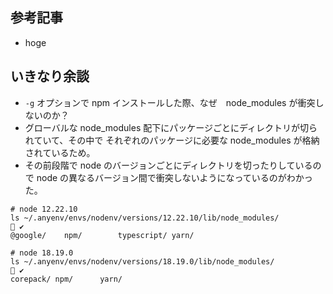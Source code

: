 ## 参考記事
- hoge

## いきなり余談
- `-g` オプションで npm インストールした際、なぜ　node_modules が衝突しないのか？
- グローバルな node_modules 配下にパッケージごとにディレクトリが切られていて、その中で それぞれのパッケージに必要な node_modules が格納されているため。
- その前段階で node のバージョンごとにディレクトリを切ったりしているので node の異なるバージョン間で衝突しないようになっているのがわかった。
```
# node 12.22.10
ls ~/.anyenv/envs/nodenv/versions/12.22.10/lib/node_modules/                                                                                                               ✔
@google/    npm/        typescript/ yarn/

# node 18.19.0
ls ~/.anyenv/envs/nodenv/versions/18.19.0/lib/node_modules/                                                 ✔
corepack/ npm/      yarn/
```
